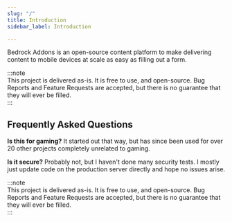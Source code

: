```yaml
---
slug: "/"
title: Introduction
sidebar_label: Introduction

---
```

Bedrock Addons is an open-source content platform to make delivering content to mobile devices at scale as easy as filling out a form.

:::note  
This project is delivered as-is. It is free to use, and open-source. Bug Reports and Feature Requests are accepted, but there is no guarantee that they will ever be filled.  
:::

## Frequently Asked Questions

**Is this for gaming?** It started out that way, but has since been used for over 20 other projects completely unrelated to gaming.

**Is it secure?** Probably not, but I haven't done many security tests. I mostly just update code on the production server directly and hope no issues arise.

:::note  
This project is delivered as-is. It is free to use, and open-source. Bug Reports and Feature Requests are accepted, but there is no guarantee that they will ever be filled.  
:::